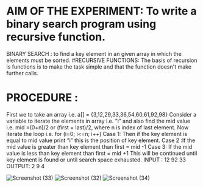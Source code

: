 # AIM OF THE EXPERIMENT:  To write a binary search program using recursive function.
BINARY SEARCH : to find a key element in an given array in which the elements must be sorted.
#RECURSIVE FUNCTIONS: The basis of recursion is functions is to make the task simple and that the function doesn't make further calls.
# PROCEDURE :
First we to take an array i.e. a[] = {3,12,29,33,36,54,60,61,92,98}
Consider a  variable to iterate the elements in array i.e. ”i” and also find the mid value i.e. mid =(0+n)/2 or (first + last)/2, where n is index of last element.
Now iterate the loop i.e.  for (i=0; i<=n; i++)
Case 1: Then if the key element is equal to mid value print “i” this is the position of key element.
Case 2 :If the mid value is greater than key element than first = mid -1
Case 3: If the mid value is less than key element than first = mid +1
This will be continued until key element is found or until search space exhausted.
INPUT :
           12
                  92
                   33
OUTPUT:
               2
                9
                 4

![Screenshot (33)](https://user-images.githubusercontent.com/69639140/90326219-55c72800-dfa3-11ea-8741-c49fea799c67.png)
![Screenshot (32)](https://user-images.githubusercontent.com/69639140/90326220-5790eb80-dfa3-11ea-9677-0d73a0db7e6c.png)
![Screenshot (34)](https://user-images.githubusercontent.com/69639140/90326222-5e1f6300-dfa3-11ea-92a4-e602b96a1c1d.png)
